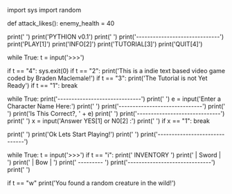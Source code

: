import sys
import random

def attack_likes():
  enemy_health = 40

print('                   ')
print('PYTHION v0.1')
print('                   ')
print('------------------------------')
print('PLAY[1]')
print('INFO[2]')
print('TUTORIAL[3]')
print('QUIT[4]')


while True:
  t = input('>>>')
  
  if t == "4": sys.exit(0)
  if t == "2": print('This is a indie text based video game coded by Braden Maclemale!')
  if t == "3": print('The Tutorial is not Yet Ready')
  if t == "1": break


while True:
  print('------------------------------')
  print('                   ')
  e = input('Enter a Character Name Here:')
  print('                   ')
  print('------------------------------')
  print('                   ')
  print('Is This Correct?, ' + e)
  print('                   ')
  print('------------------------------')
  print('                   ')
  x = input('Answer YES[1] or N0[2] :')
  print('                   ')
  if x == "1": break

print('                   ')
print('Ok Lets Start Playing!')
print('                   ')
print('------------------------------')



while True:
  t = input('>>>') 
  if t == "i": print('              INVENTORY            ')
      print('              | Sword |    ') 
      print('              |  Bow  |   ') 
      print('              --------- ')
      print('------------------------------')
      print('                   ')

  if t == "w"
     print('You found a random creature in the wild!')

